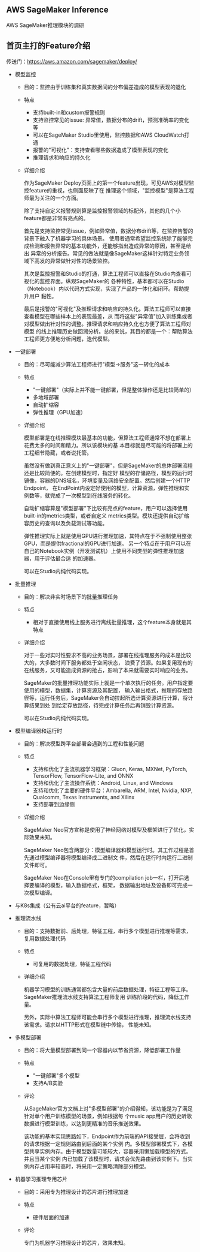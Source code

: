 AWS SageMaker Inference
---
AWS SageMaker推理模块的调研

首页主打的Feature介绍
---
传送门：https://aws.amazon.com/sagemaker/deploy/

- 模型监控
    - 目的：监控由于训练集和真实数据间的分布偏差造成的模型表现的退化
    - 特点
        - 支持built-in和custom报警规则
        - 支持监控常见的issue: 异常值，数据分布的drift，预测准确率的变化等
        - 可以在SageMaker Studio里使用，监控数据和AWS CloudWatch打通
        - 报警的"可视化"：支持查看哪些数据造成了模型表现的变化
        - 推理请求和响应的持久化
    - 详细介绍<br/>
    
        作为SageMaker Deploy页面上的第一个feature出现，可见AWS对模型监控feature的重视，也侧面反映了在
        推理这个领域，"监控模型"是算法工程师最为关注的一个方面。
        
        除了支持自定义报警规则算是监控报警领域的标配外，其他的几个小feature都是非常有亮点的。
        
        首先是支持监控常见issue，例如异常值，数据分布drift等，在监控告警的背景下融入了机器学习的具体场景。
        使用者通常希望监控系统除了能够完成检测和报告异常的基本功能外，还能够指出造成异常的原因，甚至是给出
        异常的分析报告。常见的做法就是像SageMaker这样针对特定业务领域下高发的异常做针对性的场景监控。
        
        其次是监控报警和Studio的打通，算法工程师可以直接在Studio内查看可视化的监控界面。纵观SageMaker的
        各种特性，基本都可以在Studio（Notebook）内以代码方式实现，实现了产品的一体化和闭环。帮助提升用户
        黏性。
        
        最后是报警的"可视化"及推理请求和响应的持久化。算法工程师可以直接查看模型在哪些样本上的表现最差，从
        而将这些"异常值"加入训练集或者对模型做出针对性的调整。推理请求和响应持久化也方便了算法工程师对模型
        的线上推理历史做回溯分析。总的来说，其目的都是一个：帮助算法工程师更方便地分析问题，迭代模型。
       
- 一键部署
    - 目的：尽可能减少算法工程师进行"模型->服务"这一转化的成本
    - 特点
        - "一键部署"（实际上并不能一键部署，但是整体操作还是比较简单的）
        - 多地域部署
        - 自动扩缩容
        - 弹性推理（GPU加速）
    - 详细介绍<br/>
    
        模型部署是在线推理模块最基本的功能，但算法工程师通常不想在部署上花费太多的时间和精力。所以该模块的基
        本目标就是尽可能的将部署上的工程细节隐藏，或者说托管。
        
        虽然没有做到真正意义上的"一键部署"，但是SageMaker的总体部署流程还是比较简便的。在创建模型时，指定好
        模型的存储路径，模型的运行时镜像，容器的DNS域名，环境变量及网络安全配置。然后创建一个HTTP Endpoint，
        在EndPoint内设定好使用的模型，计算资源，弹性推理和实例数等，就完成了一次模型到在线服务的转化。
        
        自动扩缩容算是"模型部署"下比较有亮点的feature，用户可以选择使用built-in的metrics类型，或者自定义
        metrics类型。模块还提供自动扩缩容历史的查询以及负载测试等功能。
        
        弹性推理实际上就是使用GPU进行推理加速，其特点在于不强制使用整张GPU，而是提供fractional的GPU进行加速。
        另一个特点在于用户可以在自己的Notebook实例（开发测试机）上使用不同类型的弹性推理加速器，用于评估最合适
        的加速器。
        
         可以在Studio内纯代码实现。
        
- 批量推理
    - 目的：解决非实时场景下的批量推理任务
    - 特点
        - 相对于直接使用线上服务进行离线批量推理，这个feature本身就是其特点
    - 详细介绍<br/>
        
        对于一些对实时性要求不高的业务场景，部署在线推理服务的成本是比较大的，大多数时间下服务都处于空闲状态，
        浪费了资源。如果复用现有的在线服务，又可能造成资源的抢占，影响了本来就需要实时响应的业务。
        
        SageMaker的批量推理功能实际上就是一个单次执行的任务。用户指定要使用的模型，数据集，计算资源及其配置，
        输入输出格式，推理的存放路径等，运行任务后，SageMaker会自动拉起所选计算资源进行计算，将计算结果到处
        到给定存放路径，待完成计算任务后再销毁计算资源。
        
        可以在Studio内纯代码实现。
        
- 模型编译器和运行时
    - 目的：解决模型跨平台部署会遇到的工程和性能问题
    - 特点
        - 支持和优化了主流机器学习框架：Gluon, Keras, MXNet, PyTorch, TensorFlow, TensorFlow-Lite, and ONNX
        - 支持和优化了主流操作系统：Android, Linux, and Windows
        - 支持和优化了主要的硬件平台：Ambarella, ARM, Intel, Nvidia, NXP, Qualcomm, Texas Instruments, and Xilinx
        - 支持部署到边缘侧
    - 详细介绍<br/>
    
        SageMaker Neo官方宣称是使用了神经网络对模型及框架进行了优化，实际效果未知。
        
        SageMaker Neo包含两部分：模型编译器和模型运行时。其工作过程是首先通过模型编译器将模型编译成二进制文
        件，然后在运行时内运行二进制文件即可。
        
        SageMaker Neo在Console里有专门的compilation job一栏，打开后选择要编译的模型，输入数据格式，框架，
        数据输出地址及设备即可完成一次模型编译。
    
- 与K8s集成（公有云ai平台的feature，暂略）

- 推理流水线
    - 目的：支持数据前、后处理，特征工程，串行多个模型进行推理等需求，复用数据处理代码
    - 特点
        - 可复用的数据处理，特征工程代码
    - 详细介绍<br/>

        机器学习模型的训练通常都包含大量的前后数据处理，特征工程等工序。SageMaker推理流水线支持算法工程师复用
        训练阶段的代码，降低工作量。
        
        另外，实际中算法工程师可能会串行多个模型进行推理，推理流水线支持该需求。请求以HTTP形式在模型链中传输，
        性能未知。
        
- 多模型部署
    - 目的：将大量模型部署到同一个容器内以节省资源，降低部署工作量
    - 特点
        - "一键部署"多个模型
        - 支持A/B实验
    - 评论<br/>
    
        从SageMaker官方文档上对"多模型部署"的介绍得知，该功能是为了满足针对单个用户训练模型的场景，例如根据每
        个music app用户的历史听歌数据进行模型训练，以达到更精准的音乐推送效果。
        
        该功能的基本实现思路如下，Endpoint作为前端的API接受层，会将收到的请求根据一定规则路由到后面的某个实例
        内。多模型部署模式下，各模型共享实例内存。由于模型数量可能较大，容器采用懒加载模型的方式。并且当某个实例
        内已加载了该模型时，请求会优先路由到该实例下。当实例内存占用率较高时，将采用一定策略清除部分模型。

- 机器学习推理专用芯片
    - 目的：采用专为推理设计的芯片进行推理加速
    - 特点
        - 硬件层面的加速
    - 评论<br/>
    
        专门为机器学习推理设计的芯片，效果未知。
